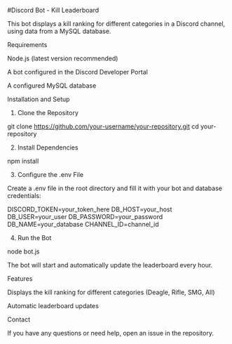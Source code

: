 #Discord Bot - Kill Leaderboard

This bot displays a kill ranking for different categories in a Discord channel, using data from a MySQL database.

Requirements

Node.js (latest version recommended)

A bot configured in the Discord Developer Portal

A configured MySQL database

Installation and Setup

1. Clone the Repository

git clone https://github.com/your-username/your-repository.git
cd your-repository

2. Install Dependencies

npm install

3. Configure the .env File

Create a .env file in the root directory and fill it with your bot and database credentials:

DISCORD_TOKEN=your_token_here
DB_HOST=your_host
DB_USER=your_user
DB_PASSWORD=your_password
DB_NAME=your_database
CHANNEL_ID=channel_id

4. Run the Bot

node bot.js

The bot will start and automatically update the leaderboard every hour.

Features

Displays the kill ranking for different categories (Deagle, Rifle, SMG, All)

Automatic leaderboard updates

Contact

If you have any questions or need help, open an issue in the repository.
